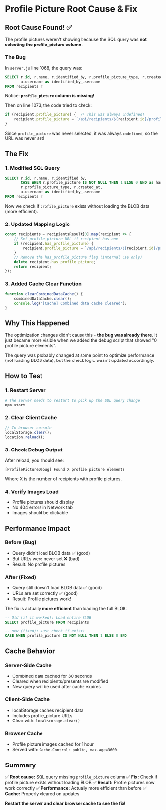 # Profile Picture Root Cause & Fix

## Root Cause Found! ✅

The profile pictures weren't showing because the SQL query was **not selecting the profile_picture column**.

### The Bug

In `server.js` line 1068, the query was:
```sql
SELECT r.id, r.name, r.identified_by, r.profile_picture_type, r.created_at, 
       u.username as identified_by_username 
FROM recipients r 
```

Notice: **`profile_picture` column is missing!**

Then on line 1073, the code tried to check:
```javascript
if (recipient.profile_picture) {  // This was always undefined!
    recipient.profile_picture = `/api/recipients/${recipient.id}/profile-picture`;
}
```

Since `profile_picture` was never selected, it was always `undefined`, so the URL was never set!

## The Fix

### 1. Modified SQL Query
```sql
SELECT r.id, r.name, r.identified_by, 
       CASE WHEN r.profile_picture IS NOT NULL THEN 1 ELSE 0 END as has_profile_picture,
       r.profile_picture_type, r.created_at, 
       u.username as identified_by_username 
FROM recipients r 
```

Now we check if `profile_picture` exists without loading the BLOB data (more efficient).

### 2. Updated Mapping Logic
```javascript
const recipients = recipientsResult[0].map(recipient => {
    // Set profile_picture URL if recipient has one
    if (recipient.has_profile_picture) {
        recipient.profile_picture = `/api/recipients/${recipient.id}/profile-picture`;
    }
    // Remove the has_profile_picture flag (internal use only)
    delete recipient.has_profile_picture;
    return recipient;
});
```

### 3. Added Cache Clear Function
```javascript
function clearCombinedDataCache() {
    combinedDataCache.clear();
    console.log('[Cache] Combined data cache cleared');
}
```

## Why This Happened

The optimization changes didn't cause this - **the bug was already there**. It just became more visible when we added the debug script that showed "0 profile picture elements".

The query was probably changed at some point to optimize performance (not loading BLOB data), but the check logic wasn't updated accordingly.

## How to Test

### 1. Restart Server
```bash
# The server needs to restart to pick up the SQL query change
npm start
```

### 2. Clear Client Cache
```javascript
// In browser console
localStorage.clear();
location.reload();
```

### 3. Check Debug Output
After reload, you should see:
```
[ProfilePictureDebug] Found X profile picture elements
```

Where X is the number of recipients with profile pictures.

### 4. Verify Images Load
- Profile pictures should display
- No 404 errors in Network tab
- Images should be clickable

## Performance Impact

### Before (Bug)
- Query didn't load BLOB data ✅ (good)
- But URLs were never set ❌ (bad)
- Result: No profile pictures

### After (Fixed)
- Query still doesn't load BLOB data ✅ (good)
- URLs are set correctly ✅ (good)
- Result: Profile pictures work!

The fix is actually **more efficient** than loading the full BLOB:
```sql
-- Old (if it worked): Load entire BLOB
SELECT profile_picture FROM recipients

-- New (fixed): Just check if exists
CASE WHEN profile_picture IS NOT NULL THEN 1 ELSE 0 END
```

## Cache Behavior

### Server-Side Cache
- Combined data cached for 30 seconds
- Cleared when recipients/presents are modified
- New query will be used after cache expires

### Client-Side Cache
- localStorage caches recipient data
- Includes profile_picture URLs
- Clear with: `localStorage.clear()`

### Browser Cache
- Profile picture images cached for 1 hour
- Served with: `Cache-Control: public, max-age=3600`

## Summary

✅ **Root cause:** SQL query missing `profile_picture` column
✅ **Fix:** Check if profile picture exists without loading BLOB
✅ **Result:** Profile pictures now work correctly
✅ **Performance:** Actually more efficient than before
✅ **Cache:** Properly cleared on updates

**Restart the server and clear browser cache to see the fix!**
